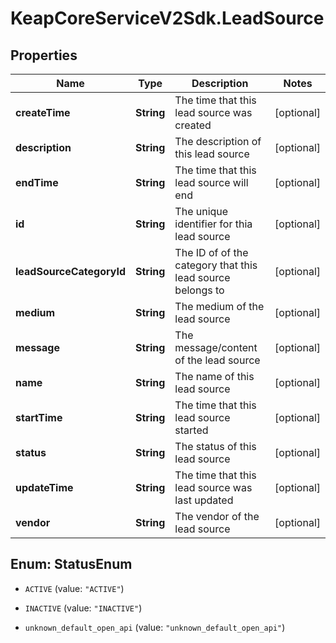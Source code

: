 # KeapCoreServiceV2Sdk.LeadSource

## Properties

Name | Type | Description | Notes
------------ | ------------- | ------------- | -------------
**createTime** | **String** | The time that this lead source was created | [optional] 
**description** | **String** | The description of this lead source | [optional] 
**endTime** | **String** | The time that this lead source will end | [optional] 
**id** | **String** | The unique identifier for thia lead source | [optional] 
**leadSourceCategoryId** | **String** | The ID of of the category that this lead source belongs to | [optional] 
**medium** | **String** | The medium of the lead source | [optional] 
**message** | **String** | The message/content of the lead source | [optional] 
**name** | **String** | The name of this lead source | [optional] 
**startTime** | **String** | The time that this lead source started | [optional] 
**status** | **String** | The status of this lead source | [optional] 
**updateTime** | **String** | The time that this lead source was last updated | [optional] 
**vendor** | **String** | The vendor of the lead source | [optional] 



## Enum: StatusEnum


* `ACTIVE` (value: `"ACTIVE"`)

* `INACTIVE` (value: `"INACTIVE"`)

* `unknown_default_open_api` (value: `"unknown_default_open_api"`)




